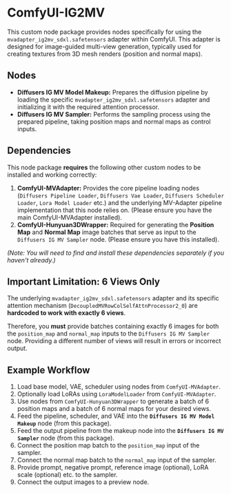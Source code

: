 # ComfyUI-IG2MV

This custom node package provides nodes specifically for using the `mvadapter_ig2mv_sdxl.safetensors` adapter within ComfyUI. This adapter is designed for image-guided multi-view generation, typically used for creating textures from 3D mesh renders (position and normal maps).

## Nodes

*   **Diffusers IG MV Model Makeup:** Prepares the diffusion pipeline by loading the specific `mvadapter_ig2mv_sdxl.safetensors` adapter and initializing it with the required attention processor.
*   **Diffusers IG MV Sampler:** Performs the sampling process using the prepared pipeline, taking position maps and normal maps as control inputs.

## Dependencies

This node package **requires** the following other custom nodes to be installed and working correctly:

1.  **ComfyUI-MVAdapter:** Provides the core pipeline loading nodes (`Diffusers Pipeline Loader`, `Diffusers Vae Loader`, `Diffusers Scheduler Loader`, `Lora Model Loader` etc.) and the underlying MV-Adapter pipeline implementation that this node relies on. (Please ensure you have the main ComfyUI-MVAdapter installed).
2.  **ComfyUI-Hunyuan3DWrapper:** Required for generating the **Position Map** and **Normal Map** image batches that serve as input to the `Diffusers IG MV Sampler` node. (Please ensure you have this installed).

*(Note: You will need to find and install these dependencies separately if you haven't already.)*

## Important Limitation: 6 Views Only

The underlying `mvadapter_ig2mv_sdxl.safetensors` adapter and its specific attention mechanism (`DecoupledMVRowColSelfAttnProcessor2_0`) are **hardcoded to work with exactly 6 views**.

Therefore, you **must** provide batches containing exactly 6 images for both the `position_map` and `normal_map` inputs to the `Diffusers IG MV Sampler` node. Providing a different number of views will result in errors or incorrect output.

## Example Workflow

1.  Load base model, VAE, scheduler using nodes from `ComfyUI-MVAdapter`.
2.  Optionally load LoRAs using `LoraModelLoader` from `ComfyUI-MVAdapter`.
3.  Use nodes from `ComfyUI-Hunyuan3DWrapper` to generate a batch of 6 position maps and a batch of 6 normal maps for your desired views.
4.  Feed the pipeline, scheduler, and VAE into the **`Diffusers IG MV Model Makeup`** node (from this package).
5.  Feed the output pipeline from the makeup node into the **`Diffusers IG MV Sampler`** node (from this package).
6.  Connect the position map batch to the `position_map` input of the sampler.
7.  Connect the normal map batch to the `normal_map` input of the sampler.
8.  Provide prompt, negative prompt, reference image (optional), LoRA scale (optional) etc. to the sampler.
9.  Connect the output images to a preview node.
